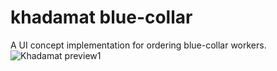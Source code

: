 # khadamat blue-collar

A UI concept implementation for ordering blue-collar workers.
![Khadamat preview1](https://github.com/MagdyYacoub1/khadamat_blue_collar/assets/48620070/e6e07d59-2cb0-44c4-b629-9f14fa90af5b)
